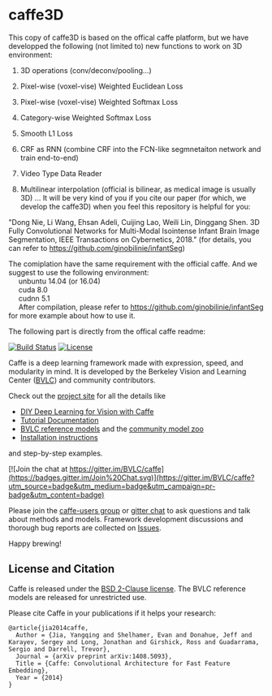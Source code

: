 # caffe3D

This copy of caffe3D is based on the offical caffe platform, but we have developped the following (not limited to) new functions to work on 3D environment:

1. 3D operations (conv/deconv/pooling...)

2. Pixel-wise (voxel-vise) Weighted Euclidean Loss

3. Pixel-wise (voxel-vise) Weighted Softmax Loss

4. Category-wise Weighted Softmax Loss

5. Smooth L1 Loss

6. CRF as RNN (combine CRF into the FCN-like segmnetaiton network and train end-to-end)

7. Video Type Data Reader

8. Multilinear interpolation (official is bilinear, as medical image is usually 3D)
...
It will be very kind of you if you cite our paper (for which, we develop the caffe3D) when you feel this repository is helpful for you:

"Dong Nie, Li Wang, Ehsan Adeli, Cuijing Lao, Weili Lin, Dinggang Shen. 3D Fully Convolutional Networks for Multi-Modal Isointense Infant Brain Image Segmentation, IEEE Transactions on Cybernetics, 2018." (for details, you can refer to https://github.com/ginobilinie/infantSeg)

The comiplation have the same requirement with the official caffe. And we suggest to use the following environment:
<br> &nbsp;&nbsp;&nbsp;&nbsp;&nbsp;unbuntu 14.04 (or 16.04)
<br> &nbsp;&nbsp;&nbsp;&nbsp;&nbsp;cuda 8.0
<br> &nbsp;&nbsp;&nbsp;&nbsp;&nbsp;cudnn 5.1
<br> &nbsp;&nbsp;&nbsp;&nbsp;&nbsp;After compilation, please refer to https://github.com/ginobilinie/infantSeg for more example about how to use it.


The following part is directly from the offical caffe readme:

[![Build Status](https://travis-ci.org/BVLC/caffe.svg?branch=master)](https://travis-ci.org/BVLC/caffe)
[![License](https://img.shields.io/badge/license-BSD-blue.svg)](LICENSE)

Caffe is a deep learning framework made with expression, speed, and modularity in mind.
It is developed by the Berkeley Vision and Learning Center ([BVLC](http://bvlc.eecs.berkeley.edu)) and community contributors.

Check out the [project site](http://caffe.berkeleyvision.org) for all the details like

- [DIY Deep Learning for Vision with Caffe](https://docs.google.com/presentation/d/1UeKXVgRvvxg9OUdh_UiC5G71UMscNPlvArsWER41PsU/edit#slide=id.p)
- [Tutorial Documentation](http://caffe.berkeleyvision.org/tutorial/)
- [BVLC reference models](http://caffe.berkeleyvision.org/model_zoo.html) and the [community model zoo](https://github.com/BVLC/caffe/wiki/Model-Zoo)
- [Installation instructions](http://caffe.berkeleyvision.org/installation.html)

and step-by-step examples.

[![Join the chat at https://gitter.im/BVLC/caffe](https://badges.gitter.im/Join%20Chat.svg)](https://gitter.im/BVLC/caffe?utm_source=badge&utm_medium=badge&utm_campaign=pr-badge&utm_content=badge)

Please join the [caffe-users group](https://groups.google.com/forum/#!forum/caffe-users) or [gitter chat](https://gitter.im/BVLC/caffe) to ask questions and talk about methods and models.
Framework development discussions and thorough bug reports are collected on [Issues](https://github.com/BVLC/caffe/issues).

Happy brewing!

## License and Citation

Caffe is released under the [BSD 2-Clause license](https://github.com/BVLC/caffe/blob/master/LICENSE).
The BVLC reference models are released for unrestricted use.

Please cite Caffe in your publications if it helps your research:

    @article{jia2014caffe,
      Author = {Jia, Yangqing and Shelhamer, Evan and Donahue, Jeff and Karayev, Sergey and Long, Jonathan and Girshick, Ross and Guadarrama, Sergio and Darrell, Trevor},
      Journal = {arXiv preprint arXiv:1408.5093},
      Title = {Caffe: Convolutional Architecture for Fast Feature Embedding},
      Year = {2014}
    }

